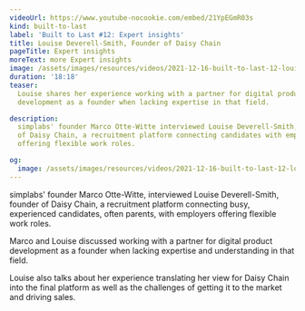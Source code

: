 ```yaml
---
videoUrl: https://www.youtube-nocookie.com/embed/21YpEGmR03s
kind: built-to-last
label: 'Built to Last #12: Expert insights'
title: Louise Deverell-Smith, Founder of Daisy Chain
pageTitle: Expert insights
moreText: more Expert insights
image: /assets/images/resources/videos/2021-12-16-built-to-last-12-louise-deverell-smith/louise.jpg
duration: '18:18'
teaser:
  Louise shares her experience working with a partner for digital product
  development as a founder when lacking expertise in that field.

description:
  simplabs' founder Marco Otte-Witte interviewed Louise Deverell-Smith, Founder
  of Daisy Chain, a recruitment platform connecting candidates with employers
  offering flexible work roles.

og:
  image: /assets/images/resources/videos/2021-12-16-built-to-last-12-louise-deverell-smith/og-image.png
---
```


simplabs' founder Marco Otte-Witte, interviewed Louise Deverell-Smith, founder
of Daisy Chain, a recruitment platform connecting busy, experienced candidates,
often parents, with employers offering flexible work roles.

Marco and Louise discussed working with a partner for digital product
development as a founder when lacking expertise and understanding in that field.

Louise also talks about her experience translating her view for Daisy Chain into
the final platform as well as the challenges of getting it to the market and
driving sales.
